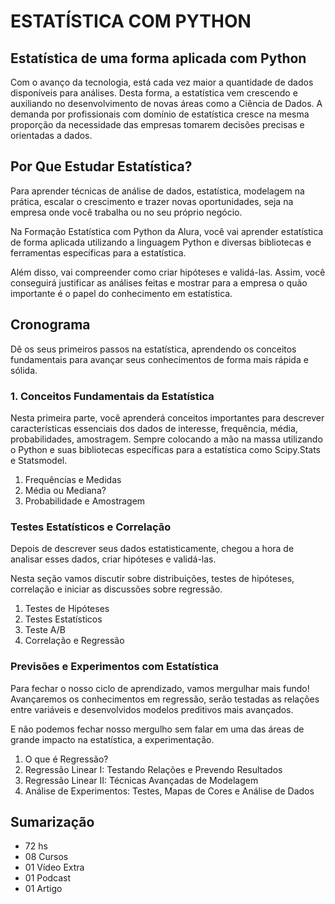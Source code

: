 # ESTATÍSTICA COM PYTHON
## Estatística de uma forma aplicada com Python

Com o avanço da tecnologia, está cada vez maior a quantidade de dados disponíveis para análises. Desta forma, a estatística vem crescendo e auxiliando no desenvolvimento de novas áreas como a Ciência de Dados. A demanda por profissionais com domínio de estatística cresce na mesma proporção da necessidade das empresas tomarem decisões precisas e orientadas a dados.

## Por Que Estudar Estatística?
Para aprender técnicas de análise de dados, estatística, modelagem na prática, escalar o crescimento e trazer novas oportunidades, seja na empresa onde você trabalha ou no seu próprio negócio.

Na Formação Estatística com Python da Alura, você vai aprender estatística de forma aplicada utilizando a linguagem Python e diversas bibliotecas e ferramentas específicas para a estatística.

Além disso, vai compreender como criar hipóteses e validá-las. Assim, você conseguirá justificar as análises feitas e mostrar para a empresa o quão importante é o papel do conhecimento em estatística.


## Cronograma
Dê os seus primeiros passos na estatística, aprendendo os conceitos fundamentais para avançar seus conhecimentos de forma mais rápida e sólida.

### 1. Conceitos Fundamentais da Estatística 

Nesta primeira parte, você aprenderá conceitos importantes para descrever características essenciais dos dados de interesse, frequência, média, probabilidades, amostragem. Sempre colocando a mão na massa utilizando o Python e suas bibliotecas específicas para a estatística como Scipy.Stats e Statsmodel.

1. Frequências e Medidas
2. Média ou Mediana?
3. Probabilidade e Amostragem

### Testes Estatísticos e Correlação

Depois de descrever seus dados estatisticamente, chegou a hora de analisar esses dados, criar hipóteses e validá-las.

Nesta seção vamos discutir sobre distribuições, testes de hipóteses, correlação e iniciar as discussões sobre regressão.

1. Testes de Hipóteses
2. Testes Estatísticos
3. Teste A/B
4. Correlação e Regressão

### Previsões e Experimentos com Estatística

Para fechar o nosso ciclo de aprendizado, vamos mergulhar mais fundo! Avançaremos os conhecimentos em regressão, serão testadas as relações entre variáveis e desenvolvidos modelos preditivos mais avançados.

E não podemos fechar nosso mergulho sem falar em uma das áreas de grande impacto na estatística, a experimentação.

1. O que é Regressão?
2. Regressão Linear I: Testando Relações e Prevendo Resultados
3. Regressão Linear II: Técnicas Avançadas de Modelagem
4. Análise de Experimentos: Testes, Mapas de Cores e Análise de Dados



## Sumarização

 - 72 hs
 - 08 Cursos
 - 01 Vídeo Extra
 - 01 Podcast
 - 01 Artigo
